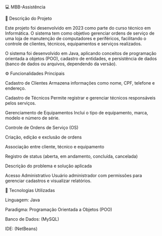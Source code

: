 💻 MBB-Assistência

📘 Descrição do Projeto

Este projeto foi desenvolvido em 2023 como parte do curso técnico em Informática.
O sistema tem como objetivo gerenciar ordens de serviço de uma loja de manutenção de computadores e periféricos, facilitando o controle de clientes, técnicos, equipamentos e serviços realizados.

O sistema foi desenvolvido em Java, aplicando conceitos de programação orientada a objetos (POO), cadastro de entidades, e persistência de dados (banco de dados ou arquivos, dependendo da versão).

⚙️ Funcionalidades Principais

Cadastro de Clientes
Armazena informações como nome, CPF, telefone e endereço.

Cadastro de Técnicos
Permite registrar e gerenciar técnicos responsáveis pelos serviços.

Gerenciamento de Equipamentos
Inclui o tipo de equipamento, marca, modelo e número de série.

Controle de Ordens de Serviço (OS)

Criação, edição e exclusão de ordens

Associação entre cliente, técnico e equipamento

Registro de status (aberta, em andamento, concluída, cancelada)

Descrição do problema e solução aplicada

Acesso Administrativo
Usuário administrador com permissões para gerenciar cadastros e visualizar relatórios.

🧱 Tecnologias Utilizadas

Linguagem: Java

Paradigma: Programação Orientada a Objetos (POO)

Banco de Dados: (MySQL)

IDE: (NetBeans)
